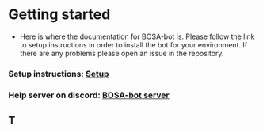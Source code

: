 # Getting started

  * Here is where the documentation for BOSA-bot is. Please follow the link to setup instructions in order to install the bot for your environment. If there are any problems please open an issue in the repository.

### Setup instructions: [Setup](Running-bot/Setup.md)

### Help server on discord: [BOSA-bot server](https://discord.gg/tmFf5zt827)

## T
